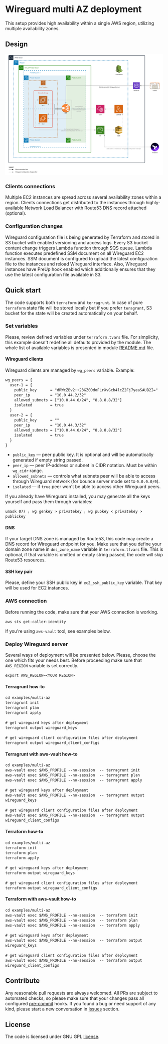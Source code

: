 # Wireguard multi AZ deployment
This setup provides high availability within a single AWS region, utilizing multiple availability zones.

## Design
![Wireguard Multi AZ design](./../../docs/aws-wireguard-multi-az-no-app.svg)

### Clients connections
Multiple EC2 instances are spread across several availability zones within a region. Clients connections get distributed to the instances through highly-available Network Load Balancer with Route53 DNS record attached (optional).

### Configuration changes
Wireguard configuration file is being generated by Terraform and stored in S3 bucket with enabled versioning and access logs. Every S3 bucket content change triggers Lambda function through SQS queue. Lambda function executes predefined SSM document on all Wireguard EC2 instances. SSM document is configured to upload the latest configuration file to the instances and reload Wireguard interface.
Also, Wireguard instances have PreUp hook enabled which additionally ensures that they use the latest configuration file available in S3.

## Quick start
The code supports both `terraform` and `terragrunt`. In case of pure `terraform` state file will be stored locally but if you prefer `teragrant`, S3 bucket for the state will be created automatically on your behalf.

### Set variables
Please, review defined variables under `terraform.tvars` file. For simplicity, this example doesn't redefine all defaults provided by the module.
The whole list of available variables is presented in module [README.md](./../../README.md) file.

#### Wireguard clients
Wireguard clients are managed by `wg_peers` variable. Example:
```hcl
wg_peers = {
  user-1 = {
    public_key      = "dRWcZBv2++23GZ0DdoFLrXvGch4lcZ2Fj7yeaSAUB2I="
    peer_ip         = "10.0.44.2/32"
    allowed_subnets = ["10.0.44.0/24", "8.8.8.8/32"]
    isolated        = true
  }
  user-2 = {
    public_key      = ""
    peer_ip         = "10.0.44.3/32"
    allowed_subnets = ["10.0.44.0/24", "8.8.8.8/32"]
    isolated        = true
  }
}
```
* `public_key` — peer public key. It is optional and will be automatically generated if empty string passed.
* `peer_ip` — peer IP-address or subnet in CIDR notation. Must be within `wg_cidr` range.
* `allowed_subnets` — controls what subnets peer will be able to access through Wireguard network (for bounce server mode set to `0.0.0.0/0`).
* `isolated` — if `true` peer won't be able to access other Wireguard peers.

If you already have Wireguard installed, you may generate all the keys yourself and pass them through variables:
```shell
umask 077 ; wg genkey > privatekey ; wg pubkey < privatekey > publickey
```

#### DNS
If your target DNS zone is managed by Route53, this code may create a DNS record for Wireguard endpoint for you.
Make sure that you define your domain zone name in `dns_zone_name` variable in `terraform.tfvars` file.
This is optional, if that variable is omitted or empty string passed, the code will skip Route53 resources.

#### SSH key pair
Please, define your SSH public key in `ec2_ssh_public_key` variable. That key will be used for EC2 instances.

### AWS connection
Before running the code, make sure that your AWS connection is working.
```shell
aws sts get-caller-identity
```
If you're using `aws-vault` tool, see examples below.

### Deploy Wireguard server
Several ways of deployment will be presented below. Please, choose the one which fits your needs best.
Before proceeding make sure that `AWS_REGION` variable is set correctly.
```shell
export AWS_REGION=<YOUR REGION>
```
#### Terragrunt how-to
```shell
cd examples/multi-az
terragrunt init
terragrunt plan
terragrunt apply

# get wireguard keys after deployment
terragrunt output wireguard_keys

# get wireguard client configuration files after deployment
terragrunt output wireguard_client_configs
```

#### Terragrunt with aws-vault how-to
```shell
cd examples/multi-az
aws-vault exec $AWS_PROFILE --no-session  -- terragrunt init
aws-vault exec $AWS_PROFILE --no-session  -- terragrunt plan
aws-vault exec $AWS_PROFILE --no-session  -- terragrunt apply

# get wireguard keys after deployment
aws-vault exec $AWS_PROFILE --no-session  -- terragrunt output wireguard_keys

# get wireguard client configuration files after deployment
aws-vault exec $AWS_PROFILE --no-session  -- terragrunt output wireguard_client_configs
```

#### Terraform how-to
```shell
cd examples/multi-az
terraform init
terraform plan
terraform apply

# get wireguard keys after deployment
terraform output wireguard_keys

# get wireguard client configuration files after deployment
terraform output wireguard_client_configs
```

#### Terraform with aws-vault how-to
```shell
cd examples/multi-az
aws-vault exec $AWS_PROFILE --no-session  -- terraform init
aws-vault exec $AWS_PROFILE --no-session  -- terraform plan
aws-vault exec $AWS_PROFILE --no-session  -- terraform apply

# get wireguard keys after deployment
aws-vault exec $AWS_PROFILE --no-session  -- terraform output wireguard_keys

# get wireguard client configuration files after deployment
aws-vault exec $AWS_PROFILE --no-session  -- terraform output wireguard_client_configs
```

## Contribute
Any reasonable pull requests are always welcomed. All PRs are subject to automated checks, so please make sure that your changes pass all configured [pre-commit](https://pre-commit.com/) hooks.
If you found a bug or need support of any kind, please start a new conversation in [Issues](https://github.com/Globaldots/tf-wireguard-server/issues) section. 

## License
The code is licensed under GNU GPL [license](./../../LICENSE).
